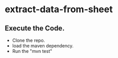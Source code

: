 # extract-data-from-sheet

## Execute the Code.
* Clone the repo.
* load the maven dependency.
* Run the "mvn test"
